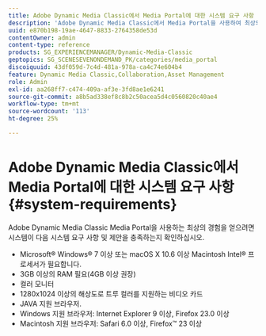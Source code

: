 ```yaml
---
title: Adobe Dynamic Media Classic에서 Media Portal에 대한 시스템 요구 사항
description: 'Adobe Dynamic Media Classic에서 Media Portal을 사용하여 최상의 경험을 위한 시스템 요구 사항에 대해 알아봅니다. '
uuid: e870b198-19ae-4647-8833-2764358de53d
contentOwner: admin
content-type: reference
products: SG_EXPERIENCEMANAGER/Dynamic-Media-Classic
geptopics: SG_SCENESEVENONDEMAND_PK/categories/media_portal
discoiquuid: 43df059d-7c4d-481a-978a-ca4c74e604b4
feature: Dynamic Media Classic,Collaboration,Asset Management
role: Admin
exl-id: aa268ff7-c474-409a-af3e-3fd8ae1e6241
source-git-commit: a8b5ad338ef8c8b2c50acea5d4c0560820c40ae4
workflow-type: tm+mt
source-wordcount: '113'
ht-degree: 25%

---
```


# Adobe Dynamic Media Classic에서 Media Portal에 대한 시스템 요구 사항 {#system-requirements}

Adobe Dynamic Media Classic Media Portal을 사용하는 최상의 경험을 얻으려면 시스템이 다음 시스템 요구 사항 및 제안을 충족하는지 확인하십시오.

* Microsoft® Windows® 7 이상 또는 macOS X 10.6 이상 Macintosh Intel® 프로세서가 필요합니다.
* 3GB 이상의 RAM 필요(4GB 이상 권장)
* 컬러 모니터
* 1280x1024 이상의 해상도로 트루 컬러를 지원하는 비디오 카드
* JAVA 지원 브라우저.
* Windows 지원 브라우저: Internet Explorer 9 이상, Firefox 23.0 이상
* Macintosh 지원 브라우저: Safari 6.0 이상, Firefox™ 23 이상
